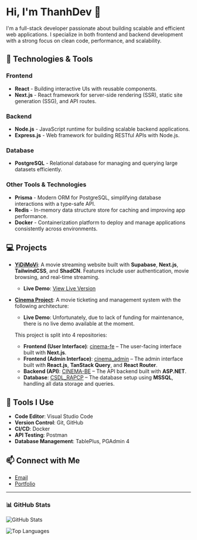 # Hi, I'm ThanhDev 👋

I'm a full-stack developer passionate about building scalable and efficient web applications. I specialize in both frontend and backend development with a strong focus on clean code, performance, and scalability.

## 🚀 Technologies & Tools

### Frontend
- **React** - Building interactive UIs with reusable components.
- **Next.js** - React framework for server-side rendering (SSR), static site generation (SSG), and API routes.

### Backend
- **Node.js** - JavaScript runtime for building scalable backend applications.
- **Express.js** - Web framework for building RESTful APIs with Node.js.

### Database
- **PostgreSQL** - Relational database for managing and querying large datasets efficiently.

### Other Tools & Technologies
- **Prisma** - Modern ORM for PostgreSQL, simplifying database interactions with a type-safe API.
- **Redis** - In-memory data structure store for caching and improving app performance.
- **Docker** - Containerization platform to deploy and manage applications consistently across environments.

## 💻 Projects

- [**YiDiMoVi**](https://github.com/thanhdev1710/YiDiMoVi): A movie streaming website built with **Supabase**, **Next.js**, **TailwindCSS**, and **ShadCN**. Features include user authentication, movie browsing, and real-time streaming.
  - **Live Demo**: [View Live Version](https://www.yididev.online/)

- [**Cinema Project**](https://github.com/thanhdev1710/#): A movie ticketing and management system with the following architecture:
  - **Live Demo**: Unfortunately, due to lack of funding for maintenance, there is no live demo available at the moment.
  
  This project is split into 4 repositories:
  - **Frontend (User Interface)**: [cinema-fe](https://github.com/thanhdev1710/cinema-fe) – The user-facing interface built with **Next.js**.
  - **Frontend (Admin Interface)**: [cinema_admin](https://github.com/thanhdev1710/cinema_admin) – The admin interface built with **React.js**, **TanStack Query**, and **React Router**.
  - **Backend (API)**: [CINEMA-BE](https://github.com/thanhdev1710/CINEMA-BE) – The API backend built with **ASP.NET**.
  - **Database**: [CSDL_RAPCP](https://github.com/thanhdev1710/CSDL_RAPCP) – The database setup using **MSSQL**, handling all data storage and queries.



## 🔧 Tools I Use
- **Code Editor**: Visual Studio Code
- **Version Control**: Git, GitHub
- **CI/CD**: Docker
- **API Testing**: Postman
- **Database Management**: TablePlus, PGAdmin 4

## 📫 Connect with Me
- [Email](mailto:chithanh171004@gmail.com)
- [Portfolio](https://thanhdev.io.vn/)

---

### 📊 GitHub Stats

![GitHub Stats](https://github-readme-stats.vercel.app/api?username=thanhdev1710&show_icons=true&hide_title=true&count_private=true&hide=prs&theme=radical)

![Top Languages](https://github-readme-stats.vercel.app/api/top-langs/?username=thanhdev1710&layout=compact&theme=radical)
